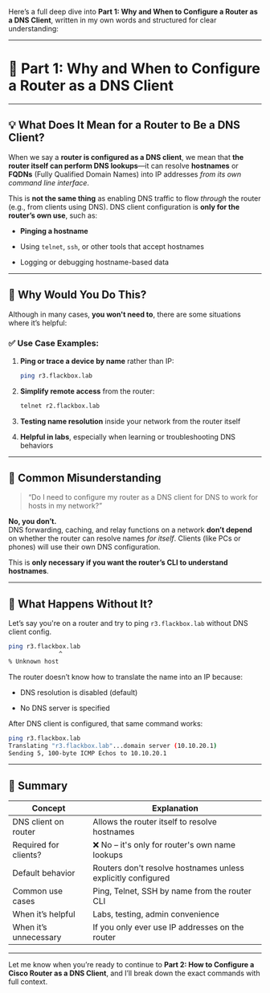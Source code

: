 Here’s a full deep dive into **Part 1: Why and When to Configure a Router as a DNS Client**, written in my own words and structured for clear understanding:

---

# 🧩 Part 1: Why and When to Configure a Router as a DNS Client

---

## 💡 What Does It Mean for a Router to Be a DNS Client?

When we say a **router is configured as a DNS client**, we mean that **the router itself can perform DNS lookups**—it can resolve **hostnames** or **FQDNs** (Fully Qualified Domain Names) into IP addresses _from its own command line interface_.

This is **not the same thing** as enabling DNS traffic to flow _through_ the router (e.g., from clients using DNS). DNS client configuration is **only for the router’s own use**, such as:

- **Pinging a hostname**
    
- Using `telnet`, `ssh`, or other tools that accept hostnames
    
- Logging or debugging hostname-based data
    

---

## 🧠 Why Would You Do This?

Although in many cases, **you won't need to**, there are some situations where it’s helpful:

### ✅ Use Case Examples:

1. **Ping or trace a device by name** rather than IP:
    
    ```bash
    ping r3.flackbox.lab
    ```
    
2. **Simplify remote access** from the router:
    
    ```bash
    telnet r2.flackbox.lab
    ```
    
3. **Testing name resolution** inside your network from the router itself
    
4. **Helpful in labs**, especially when learning or troubleshooting DNS behaviors
    

---

## 🚫 Common Misunderstanding

> “Do I need to configure my router as a DNS client for DNS to work for hosts in my network?”

**No, you don’t.**  
DNS forwarding, caching, and relay functions on a network **don’t depend** on whether the router can resolve names _for itself_. Clients (like PCs or phones) will use their own DNS configuration.

This is **only necessary if you want the router’s CLI to understand hostnames**.

---

## 🧭 What Happens Without It?

Let’s say you're on a router and try to ping `r3.flackbox.lab` without DNS client config.

```bash
ping r3.flackbox.lab
              ^
% Unknown host
```

The router doesn’t know how to translate the name into an IP because:

- DNS resolution is disabled (default)
    
- No DNS server is specified
    

After DNS client is configured, that same command works:

```bash
ping r3.flackbox.lab
Translating "r3.flackbox.lab"...domain server (10.10.20.1)
Sending 5, 100-byte ICMP Echos to 10.10.20.1
```

---

## 📌 Summary

|Concept|Explanation|
|---|---|
|DNS client on router|Allows the router itself to resolve hostnames|
|Required for clients?|❌ No – it's only for router's own name lookups|
|Default behavior|Routers don't resolve hostnames unless explicitly configured|
|Common use cases|Ping, Telnet, SSH by name from the router CLI|
|When it’s helpful|Labs, testing, admin convenience|
|When it’s unnecessary|If you only ever use IP addresses on the router|

---

Let me know when you’re ready to continue to **Part 2: How to Configure a Cisco Router as a DNS Client**, and I’ll break down the exact commands with full context.